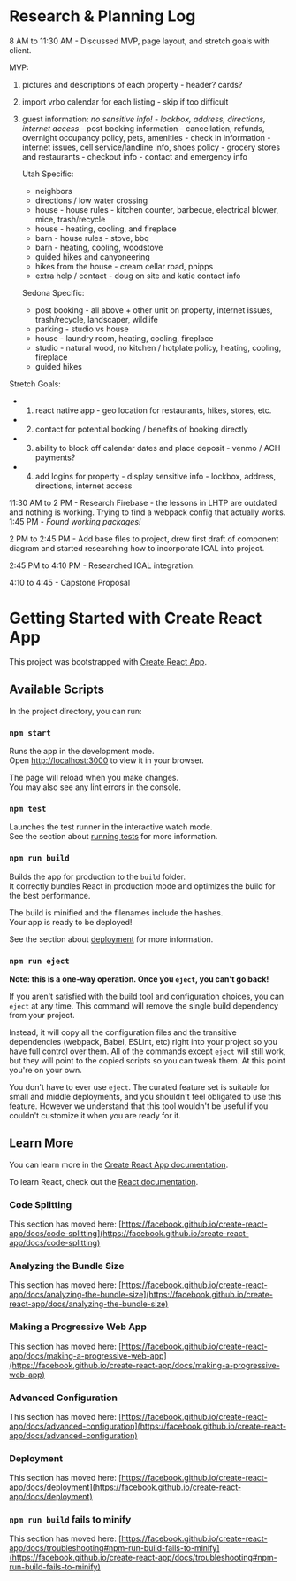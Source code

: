 # Research & Planning Log
8 AM to 11:30 AM - Discussed MVP, page layout, and stretch goals with client.

MVP:
  1) pictures and descriptions of each property - header? cards?
  2) import vrbo calendar for each listing - skip if too difficult
  3) guest information: *no sensitive info! - lockbox, address, directions, internet access*
    - post booking information - cancellation, refunds, overnight occupancy policy, pets, amenities
    - check in information - internet issues, cell service/landline info, shoes policy
    - grocery stores and restaurants
    - checkout info
    - contact and emergency info
        
        Utah Specific:
        - neighbors
        - directions / low water crossing
        - house - house rules - kitchen counter, barbecue, electrical blower, mice, trash/recycle
        - house - heating, cooling, and fireplace
        - barn - house rules - stove, bbq 
        - barn - heating, cooling, woodstove
        - guided hikes and canyoneering
        - hikes from the house - cream cellar road, phipps
        - extra help / contact - doug on site and katie contact info

        Sedona Specific:
        - post booking - all above + other unit on property, internet issues, trash/recycle, landscaper, wildlife
        - parking - studio vs house
        - house - laundry room, heating, cooling, fireplace
        - studio - natural wood, no kitchen / hotplate policy, heating, cooling, fireplace
        - guided hikes

Stretch Goals:
  - 1) react native app - geo location for restaurants, hikes, stores, etc.
  - 2) contact for potential booking / benefits of booking directly 
  - 3) ability to block off calendar dates and place deposit - venmo / ACH payments?
  - 4) add logins for property - display sensitive info - lockbox, address, directions, internet access
  
11:30 AM to 2 PM - Research Firebase - the lessons in LHTP are outdated and nothing is working. Trying to find a webpack config that actually works.
1:45 PM - *Found working packages!*

2 PM to 2:45 PM - Add base files to project, drew first draft of component diagram and started researching how to incorporate ICAL into project.

2:45 PM to 4:10 PM - Researched ICAL integration.

4:10 to 4:45 - Capstone Proposal

# Getting Started with Create React App

This project was bootstrapped with [Create React App](https://github.com/facebook/create-react-app).

## Available Scripts

In the project directory, you can run:

### `npm start`

Runs the app in the development mode.\
Open [http://localhost:3000](http://localhost:3000) to view it in your browser.

The page will reload when you make changes.\
You may also see any lint errors in the console.

### `npm test`

Launches the test runner in the interactive watch mode.\
See the section about [running tests](https://facebook.github.io/create-react-app/docs/running-tests) for more information.

### `npm run build`

Builds the app for production to the `build` folder.\
It correctly bundles React in production mode and optimizes the build for the best performance.

The build is minified and the filenames include the hashes.\
Your app is ready to be deployed!

See the section about [deployment](https://facebook.github.io/create-react-app/docs/deployment) for more information.

### `npm run eject`

**Note: this is a one-way operation. Once you `eject`, you can't go back!**

If you aren't satisfied with the build tool and configuration choices, you can `eject` at any time. This command will remove the single build dependency from your project.

Instead, it will copy all the configuration files and the transitive dependencies (webpack, Babel, ESLint, etc) right into your project so you have full control over them. All of the commands except `eject` will still work, but they will point to the copied scripts so you can tweak them. At this point you're on your own.

You don't have to ever use `eject`. The curated feature set is suitable for small and middle deployments, and you shouldn't feel obligated to use this feature. However we understand that this tool wouldn't be useful if you couldn't customize it when you are ready for it.

## Learn More

You can learn more in the [Create React App documentation](https://facebook.github.io/create-react-app/docs/getting-started).

To learn React, check out the [React documentation](https://reactjs.org/).

### Code Splitting

This section has moved here: [https://facebook.github.io/create-react-app/docs/code-splitting](https://facebook.github.io/create-react-app/docs/code-splitting)

### Analyzing the Bundle Size

This section has moved here: [https://facebook.github.io/create-react-app/docs/analyzing-the-bundle-size](https://facebook.github.io/create-react-app/docs/analyzing-the-bundle-size)

### Making a Progressive Web App

This section has moved here: [https://facebook.github.io/create-react-app/docs/making-a-progressive-web-app](https://facebook.github.io/create-react-app/docs/making-a-progressive-web-app)

### Advanced Configuration

This section has moved here: [https://facebook.github.io/create-react-app/docs/advanced-configuration](https://facebook.github.io/create-react-app/docs/advanced-configuration)

### Deployment

This section has moved here: [https://facebook.github.io/create-react-app/docs/deployment](https://facebook.github.io/create-react-app/docs/deployment)

### `npm run build` fails to minify

This section has moved here: [https://facebook.github.io/create-react-app/docs/troubleshooting#npm-run-build-fails-to-minify](https://facebook.github.io/create-react-app/docs/troubleshooting#npm-run-build-fails-to-minify)
